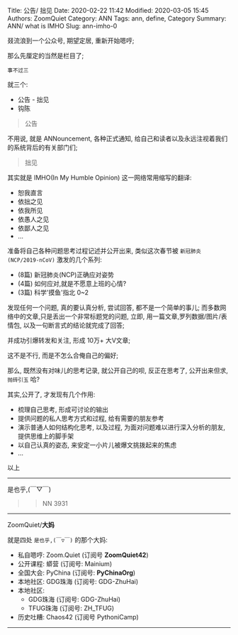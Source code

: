 Title: 公告/ 拙见
Date: 2020-02-22 11:42
Modified: 2020-03-05 15:45
Authors: ZoomQuiet
Category: ANN
Tags: ann, define, Category
Summary: ANN/ what is IMHO
Slug: ann-imho-0

叕流浪到一个公众号, 期望定居, 重新开始嗯哼;

那么先厘定的当然是栏目了;

    事不过三

就三个:

- 公告
​- 拙见
- 钩陈


> 公告

不用说, 就是 ANNouncement, 各种正式通知, 
给自己和读者以及永远注视着我们的系统背后的有关部门们;


> 拙见

其实就是 IMHO(In My Humble Opinion) 这一网络常用缩写的翻译:

- 恕我直言
- 依拙之见
- 依我所见
- 依愚人之见
- 依鄙人之见
- ... 

准备将自己各种问题思考过程记述并公开出来,
类似这次春节被 `新冠肺炎(NCP/2019-nCoV)` 激发的几个系列:

- (8篇) 新冠肺炎(NCP)正确应对姿势
- (4篇) 如何应对,就是不愿意上班的心情?
- (3篇) 科学'摸鱼'指北 0~2

发现任何一个问题, 真的要认真分析, 尝试回答, 都不是一个简单的事儿;
而多数网络中的文章,只是丢出一个非常标题党的问题, 
立即, 用一篇文章,罗列数据/图片/表情包, 
以及一句断言式的结论就完成了回答;

并成功引爆转发和关注, 形成 10万+ 大V文章;

这不是不行, 而是不怎么合俺自己的偏好;

那么, 既然没有对味儿的思考记录, 
就公开自己的呗, 反正在思考了, 公开出来但求, `抛砖引玉` 哈?

其实,公开了, 才发现有几个作用:

- 梳理自己思考, 形成可讨论的输出
- 提供问题的私人思考方式和过程, 给有需要的朋友参考
- 演示普通人如何结构化思考, 以及过程, 为面对问题难以进行深入分析的朋友, 提供思维上的脚手架
- 以自己认真的姿态, 来安定一小片儿被爆文挑拨起来的焦虑
- ...

以上

-------------
是也乎,(￣▽￣)

>> NN 3931

-------------

ZoomQuiet/**大妈**

就是四处 `是也乎,(￣▽￣)` 的那个大妈:


- 私自嗯哼: Zoom.Quiet (订阅号 **ZoomQuiet42**)
- 公开课程: 蟒营 (订阅号: Mainium)
- 全国大会: PyChina (订阅号: **PyChinaOrg**)
- 本地社区: GDG珠海 (订阅号: GDG-ZhuHai)
- 本地社区: 
    + GDG珠海 (订阅号: GDG-ZhuHai)
    + TFUG珠海 (订阅号: ZH_TFUG)
- 历史吐糟: Chaos42 (订阅号 PythoniCamp)

-------------


